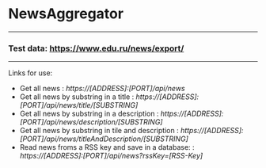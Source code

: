 # NewsAggregator
---
### Test data: https://www.edu.ru/news/export/
---
Links for use:
- Get all news : *https://[ADDRESS]:[PORT]/api/news*
- Get all news by substring in a title : *https://[ADDRESS]:[PORT]/api/news/title/[SUBSTRING]*
- Get all news by substring in a description : *https://[ADDRESS]:[PORT]/api/news/description/[SUBSTRING]*
- Get all news by substring in tile and description : *https://[ADDRESS]:[PORT]/api/news/titleAndDescription/[SUBSTRING]*
- Read news froms a RSS key and save in a database: : *https://[ADDRESS]:[PORT]/api/news?rssKey=[RSS-Key]*
